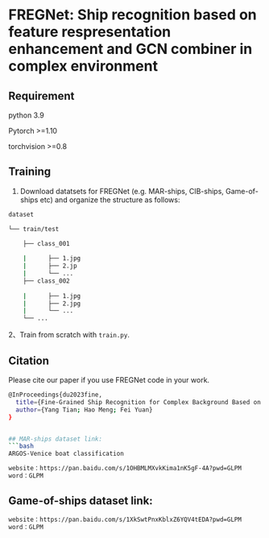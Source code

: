 # FREGNet: Ship recognition based on feature respresentation enhancement and GCN combiner in complex environment

## Requirement
python 3.9

Pytorch >=1.10

torchvision >=0.8

## Training

1. Download datatsets for FREGNet (e.g. MAR-ships, CIB-ships, Game-of-ships etc) and organize the structure as follows:
```bash
dataset

└── train/test

    ├── class_001
    
    |      ├── 1.jpg    
    |      ├── 2.jp
    |      └── ...    
    ├── class_002
    
    |      ├── 1.jpg
    |      ├── 2.jpg
    |      └── ...
    └── ...
```
2、Train from scratch with `train.py`.


## Citation
Please cite our paper if you use FREGNet code in your work.
```bash
@InProceedings{du2023fine,
  title={Fine-Grained Ship Recognition for Complex Background Based on Global to Local and Progressive Learning},
  author={Yang Tian; Hao Meng; Fei Yuan}
}


## MAR-ships dataset link:
```bash
ARGOS-Venice boat classification

website：https://pan.baidu.com/s/1OHBMLMXvkKima1nK5gF-4A?pwd=GLPM 
word：GLPM 
```


## Game-of-ships dataset link:
```bash
website：https://pan.baidu.com/s/1XkSwtPnxKblxZ6YQV4tEDA?pwd=GLPM 
word：GLPM 
```
